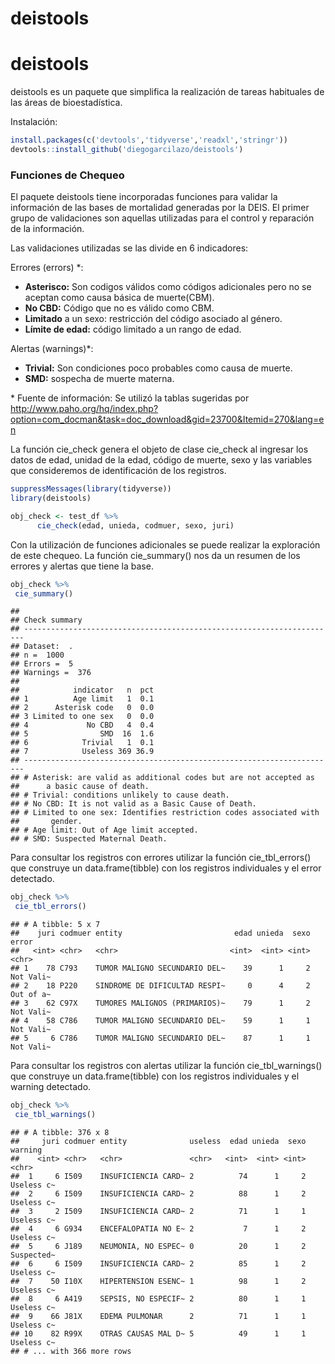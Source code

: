 deistools
================

deistools
=========

deistools es un paquete que simplifica la realización de tareas habituales de las áreas de bioestadística.

Instalación:

``` r
install.packages(c('devtools','tidyverse','readxl','stringr'))
devtools::install_github('diegogarcilazo/deistools')
```

### Funciones de Chequeo

El paquete deistools tiene incorporadas funciones para validar la información de las bases de mortalidad generadas por la DEIS. El primer grupo de validaciones son aquellas utilizadas para el control y reparación de la información.

Las validaciones utilizadas se las divide en 6 indicadores:

Errores (errors) \*:

-   **Asterisco:** Son codigos válidos como códigos adicionales pero no se aceptan como causa básica de muerte(CBM).
-   **No CBD:** Código que no es válido como CBM.
-   **Limitado** a un sexo: restricción del código asociado al género.
-   **Límite de edad:** código limitado a un rango de edad.

Alertas (warnings)\*:

-   **Trivial:** Son condiciones poco probables como causa de muerte.
-   **SMD:** sospecha de muerte materna.

\* Fuente de información: Se utilizó la tablas sugeridas por <http://www.paho.org/hq/index.php?option=com_docman&task=doc_download&gid=23700&Itemid=270&lang=en>

La función cie\_check genera el objeto de clase cie\_check al ingresar los datos de edad, unidad de la edad, código de muerte, sexo y las variables que consideremos de identificación de los registros.

``` r
suppressMessages(library(tidyverse))
library(deistools)

obj_check <- test_df %>%
      cie_check(edad, unieda, codmuer, sexo, juri)
```

Con la utilización de funciones adicionales se puede realizar la exploración de este chequeo. La función cie\_summary() nos da un resumen de los errores y alertas que tiene la base.

``` r
obj_check %>% 
 cie_summary()
```

    ## 
    ## Check summary
    ## ----------------------------------------------------------------------
    ## Dataset:  . 
    ## n =  1000
    ## Errors =  5
    ## Warnings =  376
    ## 
    ##            indicator   n  pct
    ## 1          Age limit   1  0.1
    ## 2      Asterisk code   0  0.0
    ## 3 Limited to one sex   0  0.0
    ## 4             No CBD   4  0.4
    ## 5                SMD  16  1.6
    ## 6            Trivial   1  0.1
    ## 7            Useless 369 36.9
    ## ----------------------------------------------------------------------
    ## # Asterisk: are valid as additional codes but are not accepted as
    ##      a basic cause of death.
    ## # Trivial: conditions unlikely to cause death.
    ## # No CBD: It is not valid as a Basic Cause of Death.
    ## # Limited to one sex: Identifies restriction codes associated with
    ##       gender.
    ## # Age limit: Out of Age limit accepted.
    ## # SMD: Suspected Maternal Death.

Para consultar los registros con errores utilizar la función cie\_tbl\_errors() que construye un data.frame(tibble) con los registros individuales y el error detectado.

``` r
obj_check %>% 
 cie_tbl_errors()
```

    ## # A tibble: 5 x 7
    ##    juri codmuer entity                         edad unieda  sexo error    
    ##   <int> <chr>   <chr>                         <int>  <int> <int> <chr>    
    ## 1    78 C793    TUMOR MALIGNO SECUNDARIO DEL~    39      1     2 Not Vali~
    ## 2    18 P220    SINDROME DE DIFICULTAD RESPI~     0      4     2 Out of a~
    ## 3    62 C97X    TUMORES MALIGNOS (PRIMARIOS)~    79      1     2 Not Vali~
    ## 4    58 C786    TUMOR MALIGNO SECUNDARIO DEL~    59      1     1 Not Vali~
    ## 5     6 C786    TUMOR MALIGNO SECUNDARIO DEL~    87      1     1 Not Vali~

Para consultar los registros con alertas utilizar la función cie\_tbl\_warnings() que construye un data.frame(tibble) con los registros individuales y el warning detectado.

``` r
obj_check %>% 
 cie_tbl_warnings()
```

    ## # A tibble: 376 x 8
    ##     juri codmuer entity              useless  edad unieda  sexo warning   
    ##    <int> <chr>   <chr>               <chr>   <int>  <int> <int> <chr>     
    ##  1     6 I509    INSUFICIENCIA CARD~ 2          74      1     2 Useless c~
    ##  2     6 I509    INSUFICIENCIA CARD~ 2          88      1     2 Useless c~
    ##  3     2 I509    INSUFICIENCIA CARD~ 2          71      1     1 Useless c~
    ##  4     6 G934    ENCEFALOPATIA NO E~ 2           7      1     2 Useless c~
    ##  5     6 J189    NEUMONIA, NO ESPEC~ 0          20      1     2 Suspected~
    ##  6     6 I509    INSUFICIENCIA CARD~ 2          85      1     2 Useless c~
    ##  7    50 I10X    HIPERTENSION ESENC~ 1          98      1     2 Useless c~
    ##  8     6 A419    SEPSIS, NO ESPECIF~ 2          80      1     1 Useless c~
    ##  9    66 J81X    EDEMA PULMONAR      2          71      1     1 Useless c~
    ## 10    82 R99X    OTRAS CAUSAS MAL D~ 5          49      1     1 Useless c~
    ## # ... with 366 more rows
